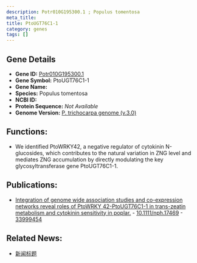 ```yaml
---
description: Potr010G195300.1 ; Populus tomentosa
meta_title:
title: PtoUGT76C1-1
category: genes
tags: []
---
```


## Gene Details
- **Gene ID:**	[Potr010G195300.1](https://www.maizegdb.org/gene_center/gene/Potr010G195300.1)
- **Gene Symbol:** PtoUGT76C1-1
- **Gene Name:** 
- **Species:** Populus tomentosa
- **NCBI ID:** [  ]()
- **Protein Sequence:** *Not Available*
- **Genome Version:** [P. trichocarpa genome (v.3.0)]()

## Functions:
   - We identified PtoWRKY42, a negative regulator of cytokinin N-glucosides, which contributes to the natural variation in ZNG level and mediates ZNG accumulation by directly modulating the key glycosyltransferase gene PtoUGT76C1-1.

## Publications:
   - [Integration of genome wide association studies and co-expression networks reveal roles of PtoWRKY 42-PtoUGT76C1-1 in trans-zeatin metabolism and cytokinin sensitivity in poplar.]( https://nph.onlinelibrary.wiley.com/doi/10.1111/nph.17469 ) - [10.1111/nph.17469]( https://nph.onlinelibrary.wiley.com/doi/10.1111/nph.17469 ) - [33999454](https://pubmed.ncbi.nlm.nih.gov/33999454/)

## Related News:
   - [新闻标题](https://mp.weixin.qq.com/s?__biz=Mzg3MDEwNDEyMg==&mid=2247510695&idx=4&sn=7920b6fa6c8ab316ef24155b2afa5697&chksm=ce9007f2f9e78ee495508255806edc7dc9a4854855ebadbffddaf22df3e741a6373dd09ee8bb&scene=27#wechat_redirect)
